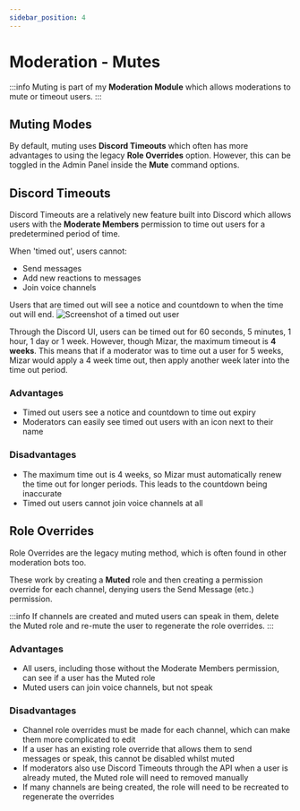 ```yaml
---
sidebar_position: 4
---
```


# Moderation - Mutes

:::info
Muting is part of my **Moderation Module** which allows moderations to mute or timeout users.
:::

## Muting Modes
By default, muting uses **Discord Timeouts** which often has more advantages to using the legacy **Role Overrides** option. However, this can be toggled in the Admin Panel inside the **Mute** command options.

## Discord Timeouts
Discord Timeouts are a relatively new feature built into Discord which allows users with the **Moderate Members** permission to time out users for a predetermined period of time.

When 'timed out', users cannot:
* Send messages
* Add new reactions to messages
* Join voice channels

Users that are timed out will see a notice and countdown to when the time out will end.
![Screenshot of a timed out user](https://support.discord.com/hc/article_attachments/4416507874455/Timed_out.png)

Through the Discord UI, users can be timed out for 60 seconds, 5 minutes, 1 hour, 1 day or 1 week. However, though Mizar, the maximum timeout is **4 weeks**. This means that if a moderator was to time out a user for 5 weeks, Mizar would apply a 4 week time out, then apply another week later into the time out period.

### Advantages
* Timed out users see a notice and countdown to time out expiry
* Moderators can easily see timed out users with an icon next to their name

### Disadvantages
* The maximum time out is 4 weeks, so Mizar must automatically renew the time out for longer periods. This leads to the countdown being inaccurate
* Timed out users cannot join voice channels at all

## Role Overrides
Role Overrides are the legacy muting method, which is often found in other moderation bots too.

These work by creating a **Muted** role and then creating a permission override for each channel, denying users the Send Message (etc.) permission.

:::info
If channels are created and muted users can speak in them, delete the Muted role and re-mute the user to regenerate the role overrides.
:::

### Advantages
* All users, including those without the Moderate Members permission, can see if a user has the Muted role
* Muted users can join voice channels, but not speak

### Disadvantages
* Channel role overrides must be made for each channel, which can make them more complicated to edit
* If a user has an existing role override that allows them to send messages or speak, this cannot be disabled whilst muted
* If moderators also use Discord Timeouts through the API when a user is already muted, the Muted role will need to removed manually
* If many channels are being created, the role will need to be recreated to regenerate the overrides
